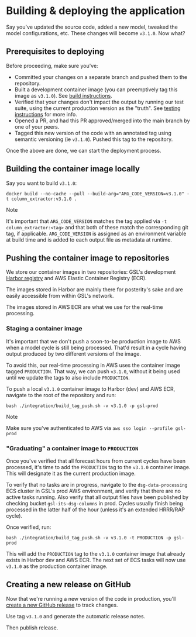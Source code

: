 # Building & deploying the application

Say you've updated the source code, added a new model, tweaked the model configurations, etc.
These changes will become `v3.1.0`. Now what?

## Prerequisites to deploying

Before proceeding, make sure you've:
- Committed your changes on a separate branch and pushed them to the repository.
- Built a development container image (you can preemptively tag this image
  as `v3.1.0`). See [build instructions](#building-the-container-image-locally).
- Verified that your changes don't impact the output by running our test suite,
  using the current production version as the "truth". See
  [testing instructions](debug.md#test-a-container-build) for more info.
- Opened a PR, and had this PR approved/merged into the main branch by one of your peers.
- Tagged this new version of the code with an annotated tag using semantic versioning
  (ie `v3.1.0`). Pushed this tag to the repository.

Once the above are done, we can start the deployment process.

## Building the container image locally

Say you want to build `v3.1.0`:
```shell
docker build --no-cache --pull --build-arg="ARG_CODE_VERSION=v3.1.0" -t column_extractor:v3.1.0 .
```

> [!NOTE]
> It's important that `ARG_CODE_VERSION` matches the tag applied via `-t column_extractor:<tag>` and
> that both of these match the corresponding git tag, if applicable. `ARG_CODE_VERSION` is assigned
> as an environment variable at build time and is added to each output file as metadata at runtime.

## Pushing the container image to repositories

We store our container images in two repositories: GSL's development [Harbor registry](https://harbor-dev.gsd.esrl.noaa.gov/harbor/projects)
and AWS Elastic Container Registry (ECR).

The images stored in Harbor are mainly there for posterity's sake and are easily accessible from within
GSL's network.

The images stored in AWS ECR are what we use for the real-time processing.

### Staging a container image

It's important that we don't push a soon-to-be production image to AWS when a model cycle is still
being processed. That'd result in a cycle having output produced by two different versions of the image.

To avoid this, our real-time processing in AWS uses the container image tagged `PRODUCTION`. That way,
we can push `v3.1.0`, without it being used until we update the tags to also include `PRODUCTION`.

To push a local `v3.1.0` container image to Harbor (dev) and AWS ECR, navigate to the root
of the repository and run:

```shell
bash ./integration/build_tag_push.sh -v v3.1.0 -p gsl-prod
```

> [!NOTE]
> Make sure you've authenticated to AWS via `aws sso login --profile gsl-prod`

### "Graduating" a container image to `PRODUCTION`

Once you've verified that all forecast hours from current cycles have been processed, it's
time to add the `PRODUCTION` tag to the `v3.1.0` container image. This will designate it as
the current production image.

To verify that no tasks are in progress, navigate to the `dsg-data-processing` ECS cluster in
GSL's prod AWS environment, and verify that there are no active tasks running. Also verify that all output files have been published by checking bucket `gsl-its-dsg-columns` in prod. Cycles usually finish being processed in the latter half of the hour (unless it's an extended HRRR/RAP cycle).

Once verified, run:

```shell
bash ./integration/build_tag_push.sh -v v3.1.0 -t PRODUCTION -p gsl-prod
```

This will add the `PRODUCTION` tag to the `v3.1.0` container image that already exists in Harbor dev
and AWS ECR. The next set of ECS tasks will now use `v3.1.0` as the production container image.

## Creating a new release on GitHub

Now that we're running a new version of the code in production, you'll
[create a new GitHub release](https://github.com/NOAA-GSL/column-extractor/releases/new)
to track changes.

Use tag `v3.1.0` and generate the automatic release notes.

Then publish release.
